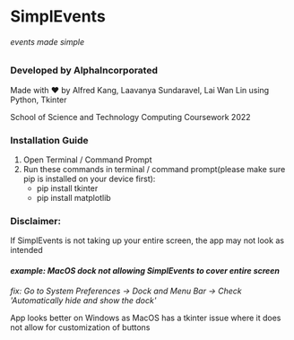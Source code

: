 # SimplEvents
###### *events made simple*
### **Developed by AlphaIncorporated**
Made with ❤️ by Alfred Kang, Laavanya Sundaravel, Lai Wan Lin using Python, Tkinter  
  
  School of Science and Technology Computing Coursework 2022

### **Installation Guide**
1. Open Terminal / Command Prompt
2. Run these commands in terminal / command prompt(please make sure pip is installed on your device first): 
    - pip install tkinter
    - pip install matplotlib

### **Disclaimer:**
If SimplEvents is not taking up your entire screen, the app may not look as intended
#### *example: MacOS dock not allowing SimplEvents to cover entire screen*
*fix: Go to System Preferences -> Dock and Menu Bar -> Check 'Automatically hide and show the dock'*

App looks better on Windows as MacOS has a tkinter issue where it does not allow for customization of buttons

